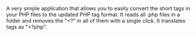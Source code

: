 A very simple application that allows you to easily convert the short tags in your PHP files to the updated PHP tag format. It reads all .php files in a folder and removes the "<?" in all of them with a single click. It translates tags as "<?php".
